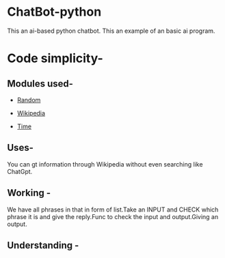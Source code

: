 # ChatBot-python
This an ai-based python chatbot. This an example of an basic ai program.


# Code simplicity- 
## Modules used- 
- [Random](https://docs.python.org/3/library/random.html)
* [Wikipedia](https://pypi.org/project/wikipedia/)
+ [Time](https://docs.python.org/3/library/time.html)
## Uses-
You can gt information through Wikipedia without even searching like ChatGpt.
## Working -
We have all phrases in that in form of list.Take an INPUT and CHECK which phrase it is and give the reply.Func to check the input and output.Giving an output.

## Understanding -
